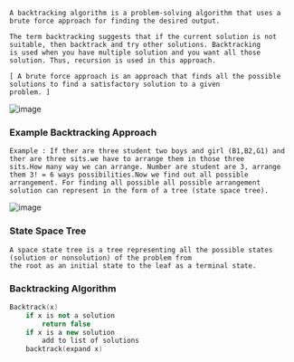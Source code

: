 ```
A backtracking algorithm is a problem-solving algorithm that uses a brute force approach for finding the desired output.

The term backtracking suggests that if the current solution is not suitable, then backtrack and try other solutions. Backtracking
is used when you have multiple solution and you want all those solution. Thus, recursion is used in this approach.

[ A brute force approach is an approach that finds all the possible solutions to find a satisfactory solution to a given 
problem. ]
```
![image](https://user-images.githubusercontent.com/59710234/174453147-8ccdda0d-497a-41c8-87f3-faf253aff1a4.png)

### Example Backtracking Approach
```
Example : If ther are three student two boys and girl (B1,B2,G1) and ther are three sits.we have to arrange them in those three 
sits.How many way we can arrange. Number are student are 3, arrange them 3! = 6 ways possibilities.Now we find out all possible 
arrangement. For finding all possible all possible arrangement solution can represent in the form of a tree (state space tree).
```
![image](https://user-images.githubusercontent.com/59710234/174454202-351d1a8a-5296-4c80-9898-25a515e408a7.png)

### State Space Tree
```
A space state tree is a tree representing all the possible states (solution or nonsolution) of the problem from 
the root as an initial state to the leaf as a terminal state.
```
### Backtracking Algorithm
```c++
Backtrack(x)
    if x is not a solution
        return false
    if x is a new solution
        add to list of solutions
    backtrack(expand x)
```
